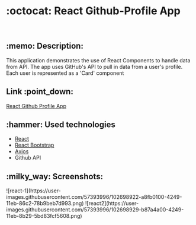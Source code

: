 
<h1>:octocat: React Github-Profile App</h1>
<br>

<h2>:memo: Description:</h2>
<p>  This application demonstrates the use of React Components to handle data from API. The app uses GitHub's API to pull in data from a user's profile. Each user is represented as a 'Card' component</p>

<h2>Link :point_down: </h2>
<a href="https://lucid-meninsky-31bb6a.netlify.app/">React Github Profile App</a>

<h2>:hammer: Used technologies </h2>
<ul>
  <li><a href="https://reactjs.org/">React</a></li>
  <li><a href="https://react-bootstrap.github.io/">React Bootstrap</a></li>
  <li><a href="https://github.com/axios/axios">Axios</a></li>
  <li>Github API</li>
</ul> 

<h2>:milky_way: Screenshots: </h2>
![react-1](https://user-images.githubusercontent.com/57393996/102698922-a8fb0100-4249-11eb-86c2-78b9beb7d993.png)
![react2](https://user-images.githubusercontent.com/57393996/102698929-b87a4a00-4249-11eb-8b29-5bd83fcf5608.png)









